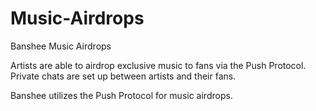 # Music-Airdrops
Banshee Music Airdrops

Artists are able to airdrop exclusive music to fans via the Push Protocol. Private chats are set up between artists and their fans.

Banshee utilizes the Push Protocol for music airdrops.

